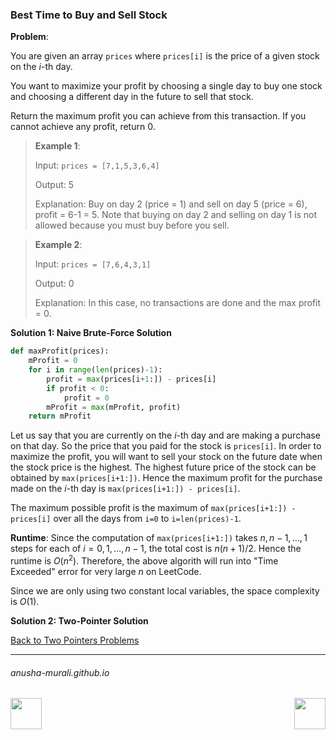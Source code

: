 ### Best Time to Buy and Sell Stock

**Problem**: 

You are given an array `prices` where `prices[i]` is the price of a given stock on the $i$-th day.

You want to maximize your profit by choosing a single day to buy one stock and choosing a different day in the future 
to sell that stock.

Return the maximum profit you can achieve from this transaction. If you cannot achieve any profit, return 0.

 

> **Example 1**:
>
> Input: `prices = [7,1,5,3,6,4]`
> 
> Output: 5
> 
> Explanation: Buy on day 2 (price = 1) and sell on day 5 (price = 6), profit = 6-1 = 5. Note that buying on day 2 and selling on day 1 is not allowed because you must buy before you sell.


> **Example 2**:
>
> Input: `prices = [7,6,4,3,1]`
> 
> Output: 0
> 
> Explanation: In this case, no transactions are done and the max profit = 0.

**Solution 1: Naive Brute-Force Solution**

```python
def maxProfit(prices):
    mProfit = 0
    for i in range(len(prices)-1):
        profit = max(prices[i+1:]) - prices[i]
        if profit < 0:
            profit = 0
        mProfit = max(mProfit, profit)
    return mProfit
```

Let us say that you are currently on the $i$-th day and are making a purchase on that day. So the price that you paid for the stock is `prices[i]`. In order to maximize the profit, you will want to sell your stock on the future date when the stock price is the highest. The highest future price of the stock can be obtained by `max(prices[i+1:])`. Hence the maximum profit for the purchase made on the $i$-th day is `max(prices[i+1:]) - prices[i]`.

The maximum possible profit is the maximum of `max(prices[i+1:]) - prices[i]` over all the days from `i=0` to `i=len(prices)-1`.

**Runtime**: Since the computation of `max(prices[i+1:])` takes $n, n-1, \ldots, 1$ steps for each of $i = 0, 1, \ldots, n-1$, the total cost is $n(n+1)/2$. Hence the runtime is $O(n^2)$. Therefore, the above algorith will run into "Time Exceeded" error for very large $n$ on LeetCode.

Since we are only using two constant local variables, the space complexity is $O(1)$. 


**Solution 2: Two-Pointer Solution**


[Back to Two Pointers Problems](./problems.md)

* * *
###### anusha-murali.github.io

<img src="https://github.com/anusha-murali/anusha-murali.github.io/assets/111596338/639243aa-2857-4595-a65a-7852762bb002" width="50" height="50" align="left">

[<img src="https://github.com/user-attachments/assets/989cfb30-4fb8-40f8-a812-8a054869aa32" width="50" height="50" align="right">](../index.md)
